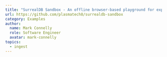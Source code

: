 ```yaml
---
title: "SurrealDB Sandbox - An offline browser-based playground for experimenting with SurrealDB."
url: https://github.com/plasmatech8/surrealdb-sandbox
category: Examples
author:
  name: Mark Connelly
  role: Software Engineer
  avatar: mark-connelly
topics:
  - ingest
---
```


